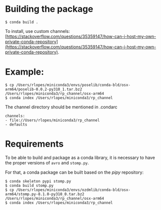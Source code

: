 # Building the package

`$ conda build .`

To install, use custom channels: [https://stackoverflow.com/questions/35359147/how-can-i-host-my-own-private-conda-repository](https://stackoverflow.com/questions/35359147/how-can-i-host-my-own-private-conda-repository).

# Example:

```
$ cp /Users/rlopes/miniconda3/envs/poselib/conda-bld/osx-arm64/poselib-0.0.2-py310_1.tar.bz2 /Users/rlopes/miniconda3/rp_channel/osx-arm64 
$ conda index /Users/rlopes/miniconda3/rp_channel
```

The channel directory should be mentioned in .condarc

```
channels:
- file://Users/rlopes/miniconda3/rp_channel
- defaults

```

# Requirements

To be able to build and package as a conda library, it is necessary to have the proper versions of `avro` and `stomp.py`.

For that, a conda package can be built based on the *pipy* repository:
```shell
$ conda skeleton pypi stomp.py
$ conda build stomp.py
$ cp /Users/rlopes/miniconda3/envs/ozdmlib/conda-bld/osx-arm64/stomp.py-8.1.0-py310_0.tar.bz2 /Users/rlopes/miniconda3/rp_channel/osx-arm64
$ conda index /Users/rlopes/miniconda3/rp_channel 
```